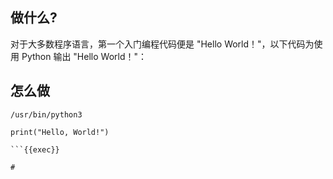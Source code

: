 
## 做什么?
对于大多数程序语言，第一个入门编程代码便是 "Hello World！"，以下代码为使用 Python 输出 "Hello World！"：



## 怎么做
```
/usr/bin/python3
 
print("Hello, World!") 

```{{exec}}

# 